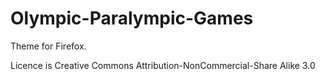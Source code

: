 # Olympic-Paralympic-Games

Theme for Firefox.

Licence is Creative Commons Attribution-NonCommercial-Share Alike 3.0
